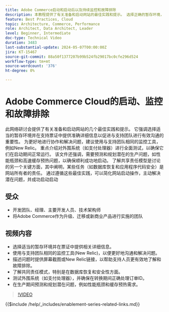 ```yaml
---
title: Adobe Commerce启动和启动后以及持续监控和故障排除
description: 本教程提供了有关准备和启动网站的最佳实践和提示。 选择正确的暂存环境，在支持工单中提供相关详细信息，并使用与支持团队相同的监控工具以便更好地通信。 强调需要彻底测试外围系统（如支付处理器），并规划潜在的生产问题（如性能瓶颈和缓存变暖）。 强调有效的沟通、主动的规划和了解共同责任模式。 通过遵循这些最佳实践，网站启动可以更顺畅、更成功。
feature: Best Practices, Cloud
topic: Architecture, Commerce, Performance
role: Architect, Data Architect, Leader
level: Beginner, Intermediate
doc-type: Technical Video
duration: 3483
last-substantial-update: 2024-05-07T00:00:00Z
jira: KT-15467
source-git-commit: 88a50f1377207b99b524fb29017bc0cfe296d524
workflow-type: tm+mt
source-wordcount: '376'
ht-degree: 0%

---
```


# Adobe Commerce Cloud的启动、监控和故障排除

此网络研讨会提供了有关准备和启动网站的几个最佳实践和提示。 它强调选择适当的暂存环境并在支持票证中提供准确详细信息以促进与支持团队进行有效沟通的重要性。 为更好地进行协作和解决问题，建议使用与支持团队相同的监控工具，例如New Relic。 重点介绍对外围系统（如支付处理器）进行全面测试，以确保它们在启动期间正常运行。 该文件还强调，需要预测和规划潜在的生产问题，如性能瓶颈和高速缓存预热问题，以确保顺利成功地启动。 了解共享责任模型是讨论的另一个关键方面，其中阐明，某些任务（如数据库恢复和应用程序代码安全）是网站所有者的责任。 通过遵循这些最佳实践，可以简化网站启动操作，主动解决潜在问题，并成功启动启动

## 受众

* 开发团队、经理、主要开发人员、技术架构师
* 将Adobe Commerce作为升级、迁移或新商业产品进行实施的团队

## 视频内容

* 选择适当的暂存环境并在票证中提供相关详细信息。
* 使用与支持团队相同的监控工具(New Relic)，以便更好地沟通和解决问题。
* 描述问题时提供屏幕截图或New Relic链接，以帮助支持人员更有效地了解和故障排除。
* 了解共同责任模式，特别是在数据库恢复和安全性方面。
* 测试外围系统（如支付处理器），并确保在转换期间正确处理订单ID。
* 在生产期间预测和规划潜在问题，例如性能瓶颈和缓存预热需求。


>[!VIDEO](https://video.tv.adobe.com/v/3428990?learn=on)

{{$include /help/_includes/enablement-series-related-links.md}}
